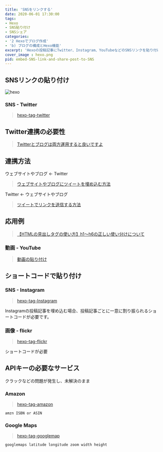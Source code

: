 ```yaml
---
title: 'SNSをリンクする'
date: 2020-06-01 17:30:00
tags:
- Hexo
- SNS貼り付け
- SNSシェア
categories:
- '2 Hexoでブログ作成'
- 'b) ブログの構成とHexo機能'
excerpt: 'Hexoの投稿記事にTwitter、Instagram、YouTubeなどのSNSリンクを貼り付けるとともに、シェアすつ方法について。'
cover_image : hexo.png
pid: embed-SNS-link-and-share-post-to-SNS
---
```


## SNSリンクの貼り付け
![hexo](https://burturki.sirv.com/diy/hexo.png?w=300)

### SNS - Twitter

> [hexo-tag-twitter](https://www.npmjs.com/package/hexo-tag-twitter)


## Twitter連携の必要性

> [Twitterとブログは両方運用すると良いですよ](https://amites.co.jp/2019/05/30/6730/)

## 連携方法

ウェブサイトやブログ <- Twitter

> [ウェブサイトやブログにツイートを埋め込む方法](https://help.twitter.com/ja/using-twitter/how-to-embed-a-tweet)

Twitter <- ウェブサイトやブログ

> [ツイートでリンクを送信する方法](https://help.twitter.com/ja/using-twitter/how-to-tweet-a-link)

## 応用例

> [【HTMLの見出しタグの使い方】h1～h6の正しい使い分けについて](https://seolaboratory.jp/12446/)


### 動画 - YouTube

> [動画の貼り付け](https://photo-tea.com/p/hexo-markdown-notation/)

## ショートコードで貼り付け

### SNS - Instagram

> [hexo-tag-Instagram](https://github.com/tea3/hexo-tag-instagram)

Instagramの投稿記事を埋め込む場合、投稿記事ごとに一意に割り振られるショートコードが必要です。

### 画像 - flickr

> [hexo-tag-flickr](https://github.com/tea3/hexo-tag-flickr)

ショートコードが必要

## APIキーの必要なサービス

クラックなどの問題が発生し、未解決のまま

### Amazon

> [hexo-tag-amazon](https://www.npmjs.com/package/hexo-tag-amazon)

```
amzn ISBN or ASIN
```

### Google Maps

> [hexo-tag-googlemap](https://github.com/the-simian/hexo-tag-googlemaps)

```
googlemaps latitude longitude zoom width height
```
